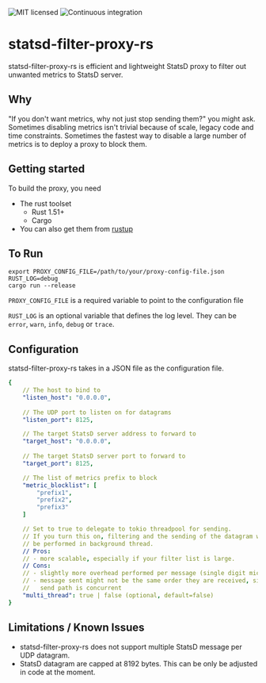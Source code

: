 ![MIT licensed](https://img.shields.io/badge/license-MIT-blue.svg)
![Continuous integration](https://github.com/askldjd/statsd-filter-proxy-rs/workflows/CI/badge.svg)

# statsd-filter-proxy-rs

statsd-filter-proxy-rs is efficient and lightweight StatsD proxy to filter out unwanted metrics to StatsD server.

## Why

"If you don't want metrics, why not just stop sending them?" you might ask. Sometimes disabling metrics isn't trivial because of scale, legacy code and time constraints. Sometimes the fastest way to disable a large number of metrics is to deploy a proxy to block them.

## Getting started

To build the proxy, you need
 - The rust toolset
    - Rust 1.51+
    - Cargo
 - You can also get them from [rustup](https://rustup.rs/)

## To Run

```
export PROXY_CONFIG_FILE=/path/to/your/proxy-config-file.json
RUST_LOG=debug 
cargo run --release
```

`PROXY_CONFIG_FILE` is a required variable to point to the configuration file

`RUST_LOG` is an optional variable that defines the log level. They can be `error`, `warn`, `info`, `debug` or `trace`.


## Configuration

statsd-filter-proxy-rs takes in a JSON file as the configuration file. 

```yaml
{
    // The host to bind to
    "listen_host": "0.0.0.0",
    
    // The UDP port to listen on for datagrams
    "listen_port": 8125,

    // The target StatsD server address to forward to
    "target_host": "0.0.0.0",
    
    // The target StatsD server port to forward to
    "target_port": 8125,

    // The list of metrics prefix to block
    "metric_blocklist": [
        "prefix1",
        "prefix2",
        "prefix3"
    ]

    // Set to true to delegate to tokio threadpool for sending.
    // If you turn this on, filtering and the sending of the datagram will
    // be performed in background thread.
    // Pros:
    // - more scalable, especially if your filter list is large.
    // Cons:
    // - slightly more overhead performed per message (single digit microseconds)
    // - message sent might not be the same order they are received, since
    //   send path is concurrent
    "multi_thread": true | false (optional, default=false)
}
```

## Limitations / Known Issues
- statsd-filter-proxy-rs does not support multiple StatsD message per UDP datagram. 
- StatsD datagram are capped at 8192 bytes. This can be only be adjusted in code at the moment.